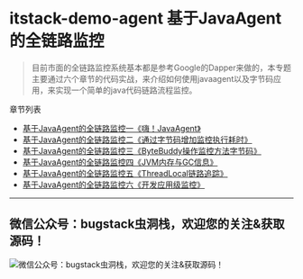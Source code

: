 # itstack-demo-agent 基于JavaAgent的全链路监控
>目前市面的全链路监控系统基本都是参考Google的Dapper来做的，本专题主要通过六个章节的代码实战，来介绍如何使用javaagent以及字节码应用，来实现一个简单的java代码链路流程监控。  

章节列表  
- [基于JavaAgent的全链路监控一《嗨！JavaAgent》](https://bugstack.cn/?p=79) 
- [基于JavaAgent的全链路监控二《通过字节码增加监控执行耗时》 ](https://bugstack.cn/?p=80) 
- [基于JavaAgent的全链路监控三《ByteBuddy操作监控方法字节码》](https://bugstack.cn/?p=81)  
- [基于JavaAgent的全链路监控四《JVM内存与GC信息》](https://bugstack.cn/?p=82)  
- [基于JavaAgent的全链路监控五《ThreadLocal链路追踪》](https://bugstack.cn/?p=83)  
- [基于JavaAgent的全链路监控六《开发应用级监控》](https://bugstack.cn/?p=85)  

------------

## 微信公众号：bugstack虫洞栈，欢迎您的关注&获取源码！

![微信公众号：bugstack虫洞栈，欢迎您的关注&获取源码！](https://bugstack.cn/wp-content/uploads/2019/08/qrcode清晰.png)
